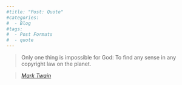 ```yaml
---
#title: "Post: Quote"
#categories:
#  - Blog
#tags:
#  - Post Formats
#  - quote
---
```


> Only one thing is impossible for God: To find any sense in any copyright law on the planet.
  
> <cite><a href="http://www.brainyquote.com/quotes/quotes/m/marktwain163473.html">Mark Twain</a></cite>